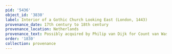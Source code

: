 ```yaml
---
pid: '5436'
object_id: '3830'
label: Interior of a Gothic Church Looking East (London, 1443)
provenance_date: 17th century to 18th century
provenance_location: Netherlands
provenance_text: Possibly acquired by Philip van Dijk for Count van Wassenaer Obdam
order: '1830'
collection: provenance
---
```

